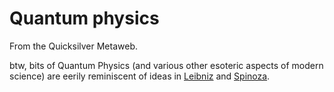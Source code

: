 
# Quantum physics

From the Quicksilver Metaweb.

btw, bits of Quantum Physics (and various other esoteric aspects of modern science) are eerily reminiscent of ideas in [Leibniz](/leibniz) and [Spinoza](/spinoza).
